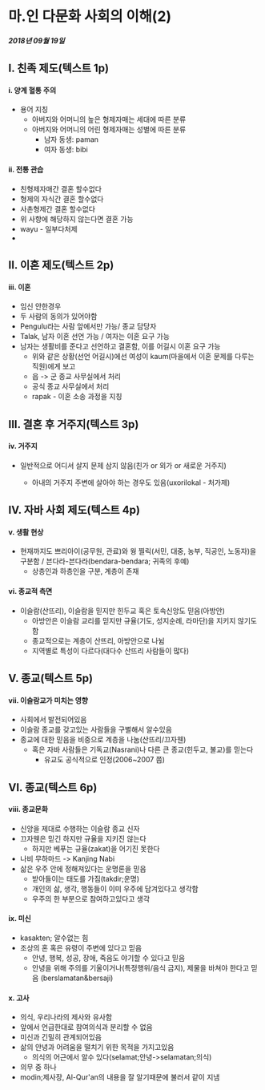 # 마.인 다문화 사회의 이해(2)

##### 2018년 09월 19일

## I. 친족 제도(텍스트 1p)

#### i. 양계 혈통 주의

- 용어 지칭
  - 아버지와 어머니의 높은 형제자매는 세대에 따른 분류
  - 아버지와 어머니의 어린 형제자매는 성별에 따른 분류
    - 남자 동생: paman
    - 여자 동생: bibi

#### ii. 전통 관습

- 친형제자매간 결혼 할수없다
- 형제의 자식간 결혼 할수없다
- 사촌형제간 결혼 할수없다
- 위 사항에 해당하지 않는다면 결혼 가능
- wayu - 일부다처제
- 



## II. 이혼 제도(텍스트 2p)

#### iii. 이혼

- 임신 안한경우
- 두 사람의 동의가 있어야함
- Pengulu라는 사람 앞에서만 가능/ 종교 담당자
- Talak, 남자 이혼 선언 가능 / 여자는 이혼 요구 가능 
- 남자는 생활비를 준다고 선언하고 결혼함, 이를 어길시 이혼 요구 가능
  - 위와 같은 상황(선언 어길시)에선 여성이 kaum(마을에서 이혼 문제를 다루는 직원)에게 보고
  - 읍  -> 군 종교 사무실에서 처리
  - 공식 종교 사무실에서 처리
  - rapak - 이혼 소송 과정을 지칭



## III. 결혼 후 거주지(텍스트 3p)

#### iv. 거주지

- 일반적으로 어디서 살지 문제 삼지 않음(친가 or 외가 or 새로운 거주지)

  - 아내의 거주지 주변에 살아야 하는 경우도 있음(uxorilokal - 처가제)


 ## IV. 자바 사회 제도(텍스트 4p)

#### v. 생활 현상

- 현재까지도 쁘리아이(공무원, 관료)와 웡 찔릭(서민, 대중, 농부, 직공인, 노동자)을 구분함 / 븐다라-븐다라(bendara-bendara; 귀족의 후예)
  - 상층인과 하층인을 구분, 계층이 존재



#### vi. 종교적 측면

- 이슬람(산뜨리), 이슬람을 믿지만 힌두교 혹은 토속신앙도 믿음(아방안)
  - 아방안은 이슬람 교리를 믿지만 규율(기도, 성지순례,  라마단)을 지키지 않기도 함
  - 종교적으로는 계층이 산뜨리, 아방안으로 나뉨
  - 지역별로 특성이 다르다(대다수 산뜨리 사람들이 많다)



## V. 종교(텍스트 5p)

#### vii. 이슬람교가 미치는 영향

- 사회에서 발전되어있음
- 이슬람 종교를 갖고있는 사람들을 구별해서 알수있음
- 종교에 대한 믿음을 비중으로 계층을 나눔(산뜨리/끄자웬)
  - 혹은 자바 사람들은 기독교(Nasrani)나 다른 큰 종교(힌두교, 불교)를 믿는다
    - 유교도 공식적으로 인정(2006~2007 쯤)



## VI. 종교(텍스트 6p)

#### viii. 종교문화

- 신앙을 제대로 수행하는 이슬람 종교 신자
- 끄자웬은 믿긴 하지만 규율을 지키진 않는다
  - 하지만 베푸는 규율(zakat)을 어기진 못한다
- 나비 무하마드 -> Kanjing Nabi
- 삶은 우주 안에 정해져있다는 운명론을 믿음
  - 받아들이는 태도를 가짐(takdir;운명)
  - 개인의 삶, 생각, 행동들이 이미 우주에 담겨있다고 생각함
  - 우주의 한 부분으로 참여하고있다고 생각



#### ix. 미신

- kasakten; 알수없는 힘
- 조상의 혼 혹은 유령이 주변에 있다고 믿음
  - 안녕, 행복, 성공, 장애, 죽음도 야기할 수 있다고 믿음
  - 안녕을 위해 주의를 기울이거나(특정행위/음식 금지), 제물을 바쳐야 한다고 믿음 (berslamatan&bersaji)



#### x. 고사

- 의식, 우리나라의 제사와 유사함
- 앞에서 언급한대로 참여의식과 분리할 수 없음
- 미신과 긴밀히 관계되어있음
- 삶의 안녕과 어려움을 떨치기 위한 목적을 가지고있음
  - 의식의 어근에서 알수 있다(selamat;안녕->selamatan;의식)
- 의무 중 하나
- modin;제사장, Al-Qur'an의 내용을 잘 알기때문에 불러서 같이 지냄





